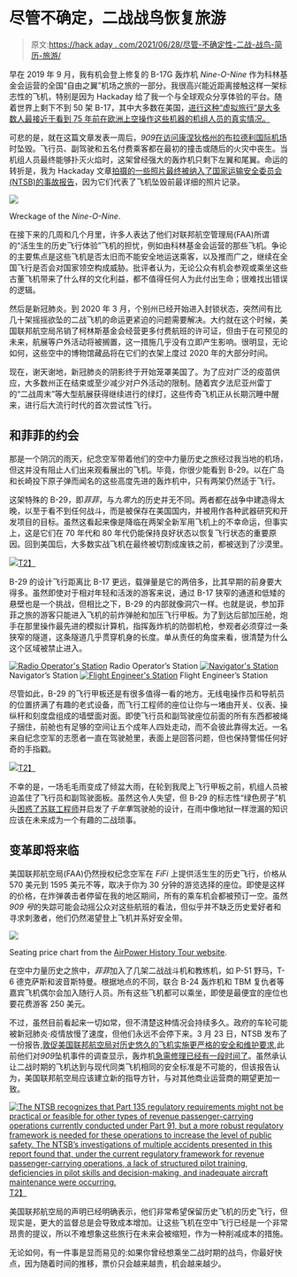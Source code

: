 # 尽管不确定，二战战鸟恢复旅游

> 原文:[https://hack aday . com/2021/06/28/尽管-不确定性-二战-战鸟-简历-旅游/](https://hackaday.com/2021/06/28/despite-uncertainty-wwii-warbirds-resume-tours/)

早在 2019 年 9 月，我有机会登上修复的 B-17G 轰炸机 *Nine-O-Nine* 作为科林基金会运营的全国“自由之翼”机场之旅的一部分。我很高兴能近距离接触这样一架标志性的飞机，特别是因为 Hackaday 给了我一个与全球观众分享体验的平台。随着世界上剩下不到 50 架 B-17，其中大多数在美国，[进行这种“虚拟旅行”是大多数人最接近于看到 75 年前在欧洲上空操作这些机器的机组人员的真实情况。](https://hackaday.com/2019/09/24/a-virtual-tour-of-the-b-17/)

可悲的是，就在这篇文章发表一周后，*909*[在访问康涅狄格州的布拉德利国际机场](https://hackaday.com/2019/10/03/saying-farewell-to-another-b-17-and-its-crew/)时坠毁。飞行员、副驾驶和五名付费乘客都在最初的撞击或随后的火灾中丧生。当机组人员最终能够扑灭火焰时，这架曾经强大的轰炸机只剩下左翼和尾翼。命运的转折是，我为 Hackaday 文章[拍摄的一些照片最终被纳入了国家运输安全委员会(NTSB)的事故报告](https://data.ntsb.gov/Docket/Document/docBLOB?ID=11432063&FileExtension=pdf&FileName=B-17FactualFINAL-Rel.pdf)，因为它们代表了飞机坠毁前最详细的照片记录。

[![](../Images/2951494e3740c8c9f447fd1aacfb7c43.png)](https://hackaday.com/wp-content/uploads/2021/06/warbirds_909.jpg)

Wreckage of the *Nine-O-Nine*.

在接下来的几周和几个月里，许多人表达了他们对联邦航空管理局(FAA)所谓的“活生生的历史飞行体验”飞机的担忧，例如由科林基金会运营的那些飞机。争论的主要焦点是这些飞机是否太旧而不能安全地运送乘客，以及推而广之，继续在全国飞行是否会对国家领空构成威胁。批评者认为，无论公众有机会参观或乘坐这些古董飞机带来了什么样的文化利益，都不值得任何人为此付出生命；很难找出错误的逻辑。

然后是新冠肺炎。到 2020 年 3 月，个别州已经开始进入封锁状态，突然间有比几十架摇摇欲坠的二战飞机的命运更紧迫的问题需要解决。大约就在这个时候，美国联邦航空局吊销了柯林斯基金会经营更多付费航班的许可证，但由于在可预见的未来，航展等户外活动将被搁置，这一措施几乎没有立即产生影响。很明显，无论如何，这些空中的博物馆藏品将在它们的衣架上度过 2020 年的大部分时间。

现在，谢天谢地，新冠肺炎的阴影终于开始笼罩美国了。为了应对广泛的疫苗供应，大多数州正在结束或至少减少对户外活动的限制。随着宾夕法尼亚州雷丁的“二战周末”等大型航展获得继续进行的绿灯，这些传奇飞机正从长期沉睡中醒来，进行后大流行时代的首次尝试性飞行。

## 和菲菲的约会

那是一个阴沉的雨天，纪念空军带着他们的空中力量历史之旅经过我当地的机场，但这并没有阻止人们出来观看展出的飞机。毕竟，你很少能看到 B-29。以在广岛和长崎投下原子弹而闻名的这些高度先进的轰炸机中，只有两架仍然适于飞行。

这架特殊的 B-29，即*菲菲*，与*九零九*的历史并无不同。两者都在战争中建造得太晚，以至于看不到任何战斗，而是被保存在美国国内，并被用作各种武器研究和开发项目的目标。虽然这看起来像是降临在两架全新军用飞机上的不幸命运，但事实上，这是它们在 70 年代和 80 年代仍能保持良好状态以恢复飞行状态的重要原因。回到美国后，大多数实战飞机在最终被切割成废铁之前，都被送到了沙漠里。

[![](../Images/6a0b3f6732b8b3c2ade21520b96392a1.png)T2】](https://hackaday.com/wp-content/uploads/2021/06/warbirds_b29_nose.jpg)

B-29 的设计飞行距离比 B-17 更远，载弹量是它的两倍多，比其早期的前身要大得多。虽然即使对于相对年轻和活泼的游客来说，通过 B-17 狭窄的通道和低矮的悬壁也是一个挑战，但相比之下，B-29 的内部就像洞穴一样。也就是说，参加菲菲之旅的游客只能进入飞机的前炸弹舱和加压飞行甲板。为了到达后部加压舱，炮手在那里操作最先进的模拟计算机，指挥轰炸机的防御机枪，参观者必须穿过一条狭窄的隧道，这条隧道几乎贯穿机身的长度。单从责任的角度来看，很清楚为什么这个区域被禁止进入。

 [![Radio Operator's Station](../Images/25f2ae50802e088ad8bfd32d0094bbae.png "warbirds_b29_radios")](https://hackaday.com/2021/06/28/despite-uncertainty-wwii-warbirds-resume-tours/warbirds_b29_radios/) Radio Operator’s Station [![Navigator's Station](../Images/0cb84023b162ae78ed056fc7229156ae.png "warbirds_b29_navigation")](https://hackaday.com/2021/06/28/despite-uncertainty-wwii-warbirds-resume-tours/warbirds_b29_navigation/) Navigator’s Station [![Flight Engineer's Station](../Images/782ebc8c80d69de79d0c420dc6cbc0e2.png "warbirds_b29_engineer")](https://hackaday.com/2021/06/28/despite-uncertainty-wwii-warbirds-resume-tours/warbirds_b29_engineer/) Flight Engineer’s Station

尽管如此，B-29 的飞行甲板还是有很多值得一看的地方。无线电操作员和导航员的位置挤满了有趣的老式设备，而飞行工程师的座位让你与一堵由开关、仪表、操纵杆和刻度盘组成的墙壁面对面。即使飞行员和副驾驶座位前面的所有东西都被绳子捆住，前舱也有足够的空间让五个成年人四处走动，而不会彼此靠得太近。一名来自纪念空军的志愿者一直在驾驶舱里，表面上是回答问题，但也保持警惕任何好奇的手指戳。

[![](../Images/82d55186b4e5a504458dd4958e299d7d.png)T2】](https://hackaday.com/wp-content/uploads/2021/06/warbirds_b29_cockpit.jpg)

不幸的是，一场毛毛雨变成了倾盆大雨，在轮到我爬上飞行甲板之前，机组人员被迫盖住了飞行员和副驾驶面板。虽然这令人失望，但 B-29 的标志性“绿色房子”机头[困惑了苏联工程师](https://hackaday.com/2016/03/10/stolen-tech-the-soviet-superfortress/)并启发了*千年隼*驾驶舱的设计，在雨中像地狱一样泄漏的知识应该在未来成为一个有趣的二战琐事。

## 变革即将来临

美国联邦航空局(FAA)仍然授权纪念空军在 *FiFi* 上提供活生生的历史飞行，价格从 570 美元到 1595 美元不等，取决于你为 30 分钟的游览选择的座位。即使是这样的价格，在炸弹袭击者停留在我的地区期间，所有的乘车机会都被预订一空。虽然*909 号*的失踪可能会动摇公众对这些航班的看法，但似乎并不缺乏历史爱好者和寻求刺激者，他们仍然渴望登上飞机并系好安全带。

[![](../Images/b198ba3c7a28ace3291b547bb462cc68.png)](https://hackaday.com/wp-content/uploads/2021/06/warbirds_seating.png)

Seating price chart from the [AirPower History Tour website](https://www.airpowersquadron.org/).

在空中力量历史之旅中，*菲菲*加入了几架二战战斗机和教练机，如 P-51 野马，T-6 德克萨斯和波音斯特曼。根据地点的不同，联合 B-24 轰炸机和 TBM 复仇者等嘉宾飞机偶尔会加入随行人员。所有这些飞机都可以乘坐，即使是最便宜的座位也要花费游客 250 美元。

不过，虽然目前看起来一切如常，但不清楚这种情况会持续多久。政府的车轮可能被新冠肺炎·疫情放慢了速度，但他们永远不会停下来。3 月 23 日，NTSB 发布了一份报告[,敦促美国联邦航空局对历史悠久的飞机实施更严格的安全和维护要求](https://www.ntsb.gov/news/press-releases/Pages/NR20210323.aspx),此前他们对*909*坠机事件的调查显示，轰炸机[急需修理已经有一段时间了](https://hackaday.com/2020/03/28/poor-maintenance-could-have-led-to-fatal-b-17-crash/)。虽然承认让二战时期的飞机达到与现代同类飞机相同的安全标准是不可能的，但该报告认为，美国联邦航空局应该建立新的指导方针，与对其他商业运营商的期望更加一致。

[![The NTSB recognizes that Part 135 regulatory requirements might not be practical or feasible for other types of revenue passenger-carrying operations currently conducted under Part 91, but a more robust regulatory framework is needed for these operations to increase the level of public safety. The NTSB’s investigations of multiple accidents presented in this report found that, under the current regulatory framework for revenue passenger-carrying operations, a lack of structured pilot training, deficiencies in pilot skills and decision-making, and inadequate aircraft maintenance were occurring.](../Images/3700df95decbd24250934f7dc17537cf.png)T2】](https://hackaday.com/wp-content/uploads/2021/06/warbirds_ntsb.png)

美国联邦航空局的声明已经明确表示，他们非常希望保留历史飞机的历史飞行，但现实是，更大的监督总是会导致成本增加。让这些飞机在空中飞行已经是一个非常昂贵的提议，所以不难想象这些旅行在未来会被缩短，作为一种削减成本的措施。

无论如何，有一件事是显而易见的:如果你曾经想乘坐二战时期的战鸟，你最好快点，因为随着时间的推移，票价只会越来越贵，机会越来越少。
